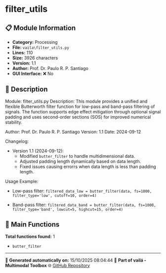 # filter_utils

## 📋 Module Information

- **Category:** Processing
- **File:** `vaila\filter_utils.py`
- **Lines:** 110
- **Size:** 3926 characters
- **Version:** 1.1
- **Author:** Prof. Dr. Paulo R. P. Santiago
- **GUI Interface:** ❌ No

## 📖 Description


Module: filter_utils.py
Description: This module provides a unified and flexible Butterworth filter function for low-pass and band-pass filtering of signals. The function supports edge effect mitigation through optional signal padding and uses second-order sections (SOS) for improved numerical stability.

Author: Prof. Dr. Paulo R. P. Santiago
Version: 1.1
Date: 2024-09-12

Changelog:
- Version 1.1 (2024-09-12):
  - Modified `butter_filter` to handle multidimensional data.
  - Adjusted padding length dynamically based on data length.
  - Fixed issues causing errorrs when data length is less than padding length.

Usage Example:
- Low-pass filter:
  `filtered_data_low = butter_filter(data, fs=1000, filter_type='low', cutoff=10, order=4)`

- Band-pass filter:
  `filtered_data_band = butter_filter(data, fs=1000, filter_type='band', lowcut=5, highcut=15, order=4)`


## 🔧 Main Functions

**Total functions found:** 1

- `butter_filter`




---

📅 **Generated automatically on:** 15/10/2025 08:04:44
🔗 **Part of vailá - Multimodal Toolbox**
🌐 [GitHub Repository](https://github.com/vaila-multimodaltoolbox/vaila)
